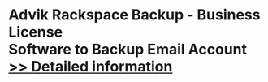 # Advik Rackspace Backup - Business License<br />Software to Backup Email Account<br />[>> Detailed information](https://secure.shareit.com/shareit/product.html?productid=300810045&affiliateid=200057808)
